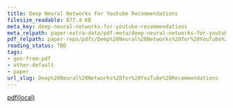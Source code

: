 ```yaml
---
title: Deep Neural Networks For Youtube Recommendations
filesize_readable: 877.4 KB
meta_key: deep-neural-networks-for-youtube-recommendations
meta_relpath: paper-extra-data/pdf-meta/deep-neural-networks-for-youtube-recommendations.yaml
pdf_relpath: paper-repo/pdfs/Deep%20Neural%20Networks%20for%20YouTube%20Recommendations.pdf
reading_status: TBD
tags:
- gen-from-pdf
- other-default
- paper
url_slug: Deep%20Neural%20Networks%20for%20YouTube%20Recommendations
---
```


[pdf(local)](../../paper-repo/pdfs/Deep%20Neural%20Networks%20for%20YouTube%20Recommendations.pdf)
